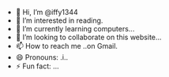 - 👋 Hi, I’m @iffy1344
- 👀 I’m interested in reading.
- 🌱 I’m currently learning computers...
- 💞️ I’m looking to collaborate on this website...
- 📫 How to reach me ..on Gmail.
- 😄 Pronouns: .i..
- ⚡ Fun fact: ...

<!---
iffy1344/iffy1344 is a ✨ special ✨ repository because its `README.md` (this file) appears on your GitHub profile.
You can click the Preview link to take a look at your changes.
--->
